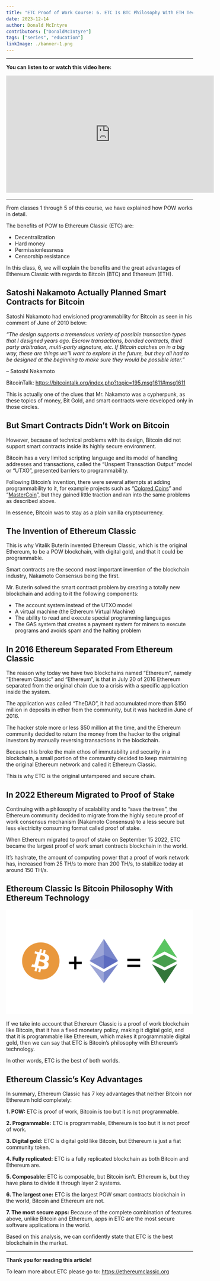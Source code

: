 ```yaml
---
title: "ETC Proof of Work Course: 6. ETC Is BTC Philosophy With ETH Technology"
date: 2023-12-14
author: Donald McIntyre
contributors: ["DonaldMcIntyre"]
tags: ["series", "education"]
linkImage: ./banner-1.png
---
```


---
**You can listen to or watch this video here:**

<iframe width="560" height="315" src="https://www.youtube.com/embed/wcBmYWDlc7k?si=kApH47fbN7AfC1eV" title="YouTube video player" frameborder="0" allow="accelerometer; autoplay; clipboard-write; encrypted-media; gyroscope; picture-in-picture; web-share" allowfullscreen></iframe>

---

From classes 1 through 5 of this course, we have explained how POW works in detail. 

The benefits of POW to Ethereum Classic (ETC) are:

- Decentralization
- Hard money
- Permissionlessness
- Censorship resistance

In this class, 6, we will explain the benefits and the great advantages of Ethereum Classic with regards to Bitcoin (BTC) and Ethereum (ETH).

## Satoshi Nakamoto Actually Planned Smart Contracts for Bitcoin

Satoshi Nakamoto had envisioned programmability for Bitcoin as seen in his comment of June of 2010 below:

*“The design supports a tremendous variety of possible transaction types that I designed years ago.  Escrow transactions, bonded contracts, third party arbitration, multi-party signature, etc.  If Bitcoin catches on in a big way, these are things we'll want to explore in the future, but they all had to be designed at the beginning to make sure they would be possible later.”*

– Satoshi Nakamoto

BitcoinTalk: https://bitcointalk.org/index.php?topic=195.msg1611#msg1611

This is actually one of the clues that Mr. Nakamoto was a cypherpunk, as these topics of money, Bit Gold, and smart contracts were developed only in those circles. 

## But Smart Contracts Didn’t Work on Bitcoin

However, because of technical problems with its design, Bitcoin did not support smart contracts inside its highly secure environment.

Bitcoin has a very limited scripting language and its model of handling addresses and transactions, called the “Unspent Transaction Output” model or “UTXO”, presented barriers to programmability.

Following Bitcoin’s invention, there were several attempts at adding  programmability to it, for example projects such as “[Colored Coins](https://en.bitcoin.it/wiki/Colored_Coins)” and “[MasterCoin](https://cryptochainuni.com/wp-content/uploads/Mastercoin-2nd-Bitcoin-Whitepaper.pdf)”, but they gained little traction and ran into the same problems as described above.

In essence, Bitcoin was to stay as a plain vanilla cryptocurrency.

## The Invention of Ethereum Classic

This is why Vitalik Buterin invented Ethereum Classic, which is the original Ethereum, to be a POW blockchain, with digital gold, and that it could be programmable. 

Smart contracts are the second most important invention of the blockchain industry, Nakamoto Consensus being the first.

Mr. Buterin solved the smart contract problem by creating a totally new blockchain and adding to it the following components:

- The account system instead of the UTXO model
- A virtual machine (the Ethereum Virtual Machine)
- The ability to read and execute special programming languages
- The GAS system that creates a payment system for miners to execute programs and avoids spam and the halting problem

## In 2016 Ethereum Separated From Ethereum Classic

The reason why today we have two blockchains named “Ethereum”, namely “Ethereum Classic” and “Ethereum”, is that in July 20 of 2016 Ethereum separated from the original chain due to a crisis with a specific application inside the system.

The application was called “TheDAO”, it had accumulated more than $150 million in deposits in ether from the community, but it was hacked in June of 2016.

The hacker stole more or less $50 million at the time, and the Ethereum community decided to return the money from the hacker to the original investors by manually reversing transactions in the blockchain.

Because this broke the main ethos of immutability and security in a blockchain, a small portion of the community decided to keep maintaining the original Ethereum network and called it Ethereum Classic.

This is why ETC is the original untampered and secure chain.

## In 2022 Ethereum Migrated to Proof of Stake

Continuing with a philosophy of scalability and to “save the trees”, the Ethereum community decided to migrate from the highly secure proof of work consensus mechanism (Nakamoto Consensus) to a less secure but less electricity consuming format called proof of stake.

When Ethereum migrated to proof of stake on September 15 2022, ETC became the largest proof of work smart contracts blockchain in the world.

It’s hashrate, the amount of computing power that a proof of work network has, increased from 25 TH/s to more than 200 TH/s, to stabilize today at around 150 TH/s. 

## Ethereum Classic Is Bitcoin Philosophy With Ethereum Technology 

![](./1.png)

If we take into account that Ethereum Classic is a proof of work blockchain like Bitcoin, that it has a fixed monetary policy, making it digital gold, and that it is programmable like Ethereum, which makes it programmable digital gold, then we can say that ETC is Bitcoin’s philosophy with Ethereum’s technology.

In other words, ETC is the best of both worlds.

## Ethereum Classic’s Key Advantages

In summary, Ethereum Classic has 7 key advantages that neither Bitcoin nor Ethereum hold completely:

**1. POW:** ETC is proof of work, Bitcoin is too but it is not programmable.

**2. Programmable:** ETC is programmable, Ethereum is too but it is not proof of work.

**3. Digital gold:** ETC is digital gold like Bitcoin, but Ethereum is just a fiat community token.

**4. Fully replicated:** ETC is a fully replicated blockchain as both Bitcoin and Ethereum are.

**5. Composable:** ETC is composable, but Bitcoin isn’t. Ethereum is, but they have plans to divide it through layer 2 systems.

**6. The largest one:** ETC is the largest POW smart contracts blockchain in the world, Bitcoin and Ethereum are not.

**7. The most secure apps:** Because of the complete combination of features above, unlike Bitcoin and Ethereum, apps in ETC are the most secure software applications in the world.

Based on this analysis, we can confidently state that ETC is the best blockchain in the market.


---

**Thank you for reading this article!**

To learn more about ETC please go to: https://ethereumclassic.org
